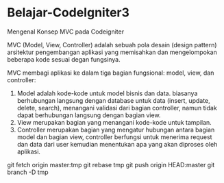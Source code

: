 # Belajar-CodeIgniter3
Mengenal Konsep MVC pada Codeigniter

MVC (Model, View, Controller) adalah sebuah pola desain (design pattern) arsitektur pengembangan aplikasi yang memisahkan dan mengelompokan beberapa kode sesuai degan fungsinya.

MVC membagi aplikasi ke dalam tiga bagian fungsional: model, view, dan controller:
1. Model adalah kode-kode untuk model bisnis dan data. biasanya berhubungan langsung dengan database untuk data (insert, update, delete, search), menangani validasi dari bagian controller, namun tidak dapat berhubungan langsung dengan bagian view.
2. View merupakan bagian yang menangani kode-kode untuk tampilan.
3. Controller merupakan bagian yang mengatur hubungan antara bagian model dan bagian view, controller berfungsi untuk menerima request dan data dari user kemudian menentukan apa yang akan diproses oleh aplikasi.

git fetch origin master:tmp
git rebase tmp
git push origin HEAD:master
git branch -D tmp
